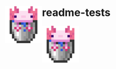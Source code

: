
# readme-tests <img src="test-swmimng.svg" style="width: 100px; height: 100px;" align="left"/>


<a href="./test-swmimng.svg">
  <img ismap src="test-swmimng.svg" style="width: 100px; height: 100px;" align="left"/>
</a>
